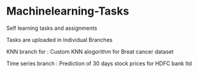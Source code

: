 # Machinelearning-Tasks
Self learning tasks and assignments

Tasks are uploaded in Individual Branches 

KNN branch for : Custom KNN alogorithm for Breat cancer dataset

Time series branch : Prediction of 30 days stock prices for HDFC bank ltd 
